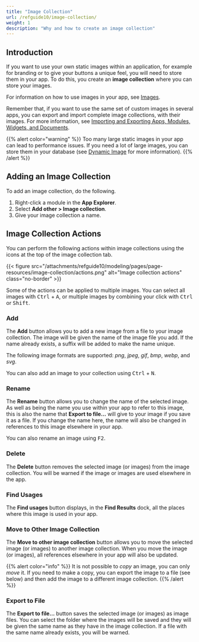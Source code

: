 ```yaml
---
title: "Image Collection"
url: /refguide10/image-collection/
weight: 1
description: "Why and how to create an image collection"
---
```


## Introduction

If you want to use your own static images within an application, for example for branding or to give your buttons a unique feel, you will need to store them in your app. To do this, you create an **image collection** where you can store your images.

For information on how to use images in your app, see [Images](/refguide10/images/).

Remember that, if you want to use the same set of custom images in several apps, you can export and import complete image collections, with their images. For more information, see [Importing and Exporting Apps, Modules, Widgets, and Documents](/refguide10/import-and-export/).

{{% alert color="warning" %}}
Too many large static images in your app can lead to performance issues. If you need a lot of large images, you can store them in your database (see [Dynamic Image](/refguide10/image-viewer/) for more information).
{{% /alert %}}

## Adding an Image Collection

To add an image collection, do the following.

1. Right-click a module in the **App Explorer**.
2. Select **Add other > Image collection**.
3. Give your image collection a name.

## Image Collection Actions

You can perform the following actions within image collections using the icons at the top of the image collection tab.

{{< figure src="/attachments/refguide10/modeling/pages/page-resources/image-collection/actions.png" alt="Image collection actions" class="no-border" >}}

Some of the actions can be applied to multiple images. You can select all images with <kbd>Ctrl</kbd> + <kbd>A</kbd>, or multiple images by combining your click with <kbd>Ctrl</kbd> or <kbd>Shift</kbd>.

### Add

The **Add** button allows you to add a new image from a file to your image collection. The image will be given the name of the image file you add. If the name already exists, a suffix will be added to make the name unique.

The following image formats are supported: *png*, *jpeg*, *gif*, *bmp*, *webp*, and *svg*.

You can also add an image to your collection using <kbd>Ctrl</kbd> + <kbd>N</kbd>.

### Rename

The **Rename** button allows you to change the name of the selected image. As well as being the name you use within your app to refer to this image, this is also the name that **Export to file…** will give to your image if you save it as a file. If you change the name here, the name will also be changed in references to this image elsewhere in your app.

You can also rename an image using <kbd>F2</kbd>.

### Delete

The **Delete** button removes the selected image (or images) from the image collection. You will be warned if the image or images are used elsewhere in the app.

### Find Usages

The **Find usages** button displays, in the **Find Results** dock, all the places where this image is used in your app.

### Move to Other Image Collection

The **Move to other image collection** button allows you to move the selected image (or images) to another image collection. When you move the image (or images), all references elsewhere in your app will also be updated.

{{% alert color="info" %}}
It is not possible to *copy* an image, you can only *move* it. If you need to make a copy, you can export the image to a file (see below) and then add the image to a different image collection.
{{% /alert %}}

### Export to File

The **Export to file…** button saves the selected image (or images) as image files. You can select the folder where the images will be saved and they will be given the same name as they have in the image collection. If a file with the same name already exists, you will be warned.
